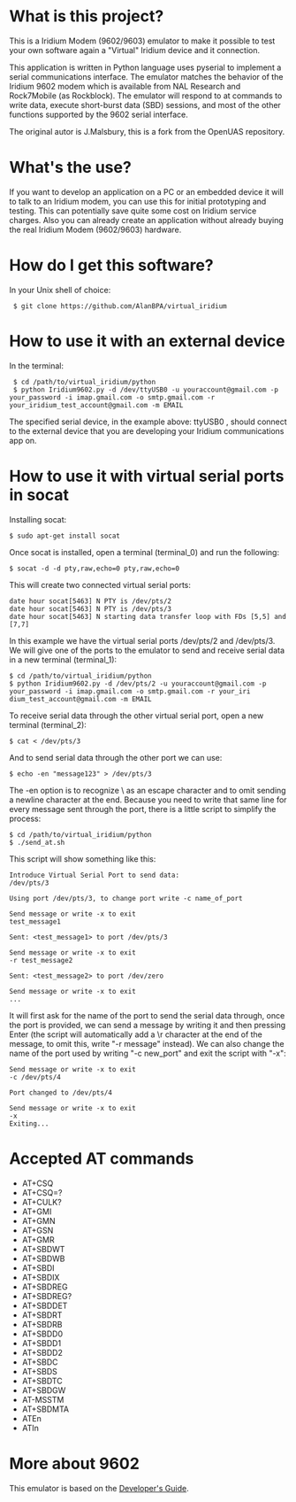 # What is this project?

This is a Iridium Modem (9602/9603) emulator to make it possible to test your own software again a "Virtual" Iridium device and it connection.

This application is written in Python language uses pyserial to implement a serial communications interface. The emulator matches the behavior of the Iridium 9602 modem which is available from NAL Research and Rock7Mobile (as Rockblock). The emulator will respond to at commands to write data, execute short-burst data (SBD) sessions, and most of the other functions supported by the 9602 serial interface.

The original autor is J.Malsbury, this is a fork from the OpenUAS repository.

# What's the use?

If you want to develop an application on a PC or an embedded device it will to talk to an Iridium modem, you can use this for initial prototyping and testing. This can potentially save quite some cost on Iridium service charges. Also you can already create an application without already buying the real Iridium Modem (9602/9603) hardware.

# How do I get this software?

In your Unix shell of choice:
```
 $ git clone https://github.com/AlanBPA/virtual_iridium
```


# How to use it with an external device

In the terminal:
```
 $ cd /path/to/virtual_iridium/python
 $ python Iridium9602.py -d /dev/ttyUSB0 -u youraccount@gmail.com -p your_password -i imap.gmail.com -o smtp.gmail.com -r your_iridium_test_account@gmail.com -m EMAIL
```

The specified serial device, in the example above: ttyUSB0 , should connect to the external device that you are developing your Iridium communications app on. 

# How to use it with virtual serial ports in socat

Installing socat:
```
$ sudo apt-get install socat
```

Once socat is installed, open a terminal (terminal_0) and run the following:
```
$ socat -d -d pty,raw,echo=0 pty,raw,echo=0
```
This will create two connected virtual serial ports:
```
date hour socat[5463] N PTY is /dev/pts/2
date hour socat[5463] N PTY is /dev/pts/3
date hour socat[5463] N starting data transfer loop with FDs [5,5] and [7,7]
```
In this example we have the virtual serial ports /dev/pts/2 and /dev/pts/3. We will give one of the ports to the emulator to send and receive serial data in a new terminal (terminal_1):
```
$ cd /path/to/virtual_iridium/python                                                                                                      
$ python Iridium9602.py -d /dev/pts/2 -u youraccount@gmail.com -p your_password -i imap.gmail.com -o smtp.gmail.com -r your_iri    dium_test_account@gmail.com -m EMAIL
```

To receive serial data through the other virtual serial port, open a new terminal (terminal_2):
```
$ cat < /dev/pts/3
```

And to send serial data through the other port we can use:
```
$ echo -en "message123" > /dev/pts/3
```
The -en option is to recognize \ as an escape character and to omit sending a newline character at the end. Because you need to write that same line for every message sent through the port, there is a little script to simplify the process:
```
$ cd /path/to/virtual_iridium/python
$ ./send_at.sh
```
This script will show something like this:
```
Introduce Virtual Serial Port to send data:
/dev/pts/3

Using port /dev/pts/3, to change port write -c name_of_port

Send message or write -x to exit
test_message1

Sent: <test_message1> to port /dev/pts/3

Send message or write -x to exit
-r test_message2

Sent: <test_message2> to port /dev/zero

Send message or write -x to exit 
...
```
It will first ask for the name of the port to send the serial data through, once the port is provided, we can send a message by writing it and then pressing Enter (the script will automatically add a \r character at the end of the message, to omit this, write "-r message" instead). We can also change the name of the port used by writing "-c new_port" and exit the script with "-x":
```
Send message or write -x to exit
-c /dev/pts/4

Port changed to /dev/pts/4

Send message or write -x to exit
-x
Exiting...
```

# Accepted AT commands

* AT+CSQ
* AT+CSQ=?
* AT+CULK?
* AT+GMI
* AT+GMN
* AT+GSN
* AT+GMR
* AT+SBDWT
* AT+SBDWB
* AT+SBDI
* AT+SBDIX
* AT+SBDREG
* AT+SBDREG?
* AT+SBDDET
* AT+SBDRT
* AT+SBDRB
* AT+SBDD0
* AT+SBDD1
* AT+SBDD2
* AT+SBDC
* AT+SBDS
* AT+SBDTC
* AT+SBDGW
* AT-MSSTM
* AT+SBDMTA
* ATEn
* ATIn

# More about 9602

This emulator is based on the [Developer's Guide](https://www.satcom.pro/upload/iblock/757/IRDM_IridiumSBDService_V3_DEVGUIDE_9Mar2012.pdf).

